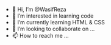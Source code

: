 - 👋 Hi, I’m @WasifReza
- 👀 I’m interested in learning code
- 🌱 I’m currently learning HTML & CSS
- 💞️ I’m looking to collaborate on ...
- 📫 How to reach me ...

<!---
WasifReza/WasifReza is a ✨ special ✨ repository because its `README.md` (this file) appears on your GitHub profile.
You can click the Preview link to take a look at your changes.
--->
